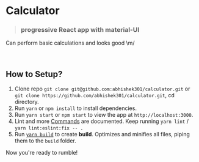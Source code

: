 # Calculator
>### progressive React app with material-UI 
Can perform basic calculations and looks good \m/

<br />

## How to Setup?

1. Clone repo `git clone git@github.com:abhishek301/calculator.git` or `git clone https://github.com/abhishek301/calculator.git`, cd directory.
1. Run `yarn` or `npm install` to install dependencies.
1. Run `yarn start` or `npm start` to view the app at `http://localhost:3000`.
1. Lint and more [Commands](docs/general/commands.md) are documented. Keep running `yarn lint` / `yarn lint:eslint:fix -- .`
1. Run [`yarn build`](docs#building--deploying) to create **build**. Optimizes and minifies all files, piping them to the `build` folder.

Now you're ready to rumble!
